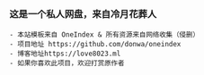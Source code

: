 ### 这是一个私人网盘，来自冷月花葬人
```
- 本站模板来自 OneIndex & 所有资源来自网络收集（侵删）
- 项目地址 https://github.com/donwa/oneindex                   
- 博客地址https://love8023.ml
- 如果你喜欢此项目，欢迎打赏原作者
```
